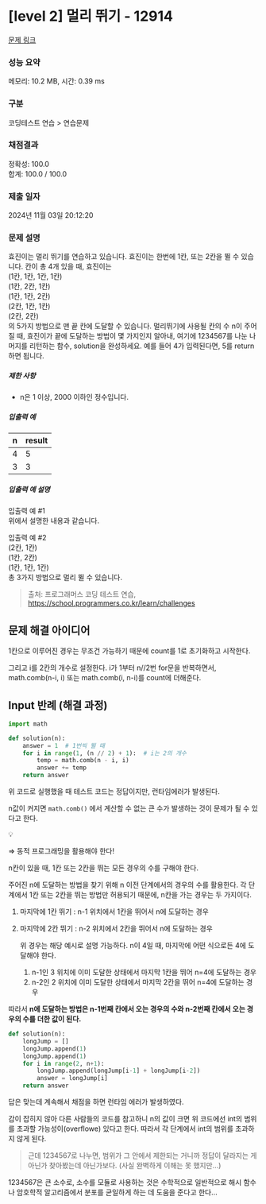 # [level 2] 멀리 뛰기 - 12914 

[문제 링크](https://school.programmers.co.kr/learn/courses/30/lessons/12914) 

### 성능 요약

메모리: 10.2 MB, 시간: 0.39 ms

### 구분

코딩테스트 연습 > 연습문제

### 채점결과

정확성: 100.0<br/>합계: 100.0 / 100.0

### 제출 일자

2024년 11월 03일 20:12:20

### 문제 설명

<p>효진이는 멀리 뛰기를 연습하고 있습니다. 효진이는 한번에 1칸, 또는 2칸을 뛸 수 있습니다. 칸이 총 4개 있을 때, 효진이는<br>
(1칸, 1칸, 1칸, 1칸)<br>
(1칸, 2칸, 1칸)<br>
(1칸, 1칸, 2칸)<br>
(2칸, 1칸, 1칸)<br>
(2칸, 2칸)<br>
의 5가지 방법으로 맨 끝 칸에 도달할 수 있습니다. 멀리뛰기에 사용될 칸의 수 n이 주어질 때, 효진이가 끝에 도달하는 방법이 몇 가지인지 알아내, 여기에 1234567를 나눈 나머지를 리턴하는 함수, solution을 완성하세요. 예를 들어 4가 입력된다면, 5를 return하면 됩니다.</p>

<h5>제한 사항</h5>

<ul>
<li>n은 1 이상, 2000 이하인 정수입니다.</li>
</ul>

<h5>입출력 예</h5>
<table class="table">
        <thead><tr>
<th>n</th>
<th>result</th>
</tr>
</thead>
        <tbody><tr>
<td>4</td>
<td>5</td>
</tr>
<tr>
<td>3</td>
<td>3</td>
</tr>
</tbody>
      </table>
<h5>입출력 예 설명</h5>

<p>입출력 예 #1<br>
위에서 설명한 내용과 같습니다.</p>

<p>입출력 예 #2<br>
(2칸, 1칸)<br>
(1칸, 2칸)<br>
(1칸, 1칸, 1칸)<br>
총 3가지 방법으로 멀리 뛸 수 있습니다.</p>


> 출처: 프로그래머스 코딩 테스트 연습, https://school.programmers.co.kr/learn/challenges

## 문제 해결 아이디어

1칸으로 이루어진 경우는 무조건 가능하기 때문에 count를 1로 초기화하고 시작한다.   

그리고 i를 2칸의 개수로 설정한다. i가 1부터 n//2번 for문을 반복하면서, math.comb(n-i, i) 또는 math.comb(i, n-i)를 count에 더해준다.    

## Input 반례 (해결 과정)

```python
import math

def solution(n):
    answer = 1  # 1번씩 뛸 때
    for i in range(1, (n // 2) + 1):  # i는 2의 개수
        temp = math.comb(n - i, i)
        answer += temp
    return answer
```

위 코드로 실행했을 때 테스트 코드는 정답이지만, 런타임에러가 발생된다.    

n값이 커지면 `math.comb()` 에서 계산할 수 없는 큰 수가 발생하는 것이 문제가 될 수 있다고 한다.    

<aside>
💡

⇒ 동적 프로그래밍을 활용해야 한다!    

</aside>

n칸이 있을 때, 1칸 또는 2칸을 뛰는 모든 경우의 수를 구해야 한다.     

주어진 n에 도달하는 방법을 찾기 위해 n 이전 단계에서의 경우의 수를 활용한다. 각 단계에서 1칸 또는 2칸을 뛰는 방법만 허용되기 때문에, n칸을 가는 경우는 두 가지이다.    

1. 마지막에 1칸 뛰기 :  n-1 위치에서 1칸을 뛰어서 n에 도달하는 경우   
2. 마지막에 2칸 뛰기 : n-2 위치에서 2칸을 뛰어서 n에 도달하는 경우   
    
    위 경우는 해당 예시로 설명 가능하다. n이 4일 때, 마지막에 어떤 식으로든 4에 도달해야 한다.     
    
    1. n-1인 3 위치에 이미 도달한 상태에서 마지막 1칸을 뛰어 n=4에 도달하는 경우   
    2. n-2인 2 위치에 이미 도달한 상태에서 마지막 2칸을 뛰어 n=4에 도달하는 경우     

따라서 **n에 도달하는 방법은 n-1번째 칸에서 오는 경우의 수와 n-2번째 칸에서 오는 경우의 수를 더한 값이 된다.**     

```python
def solution(n):
    longJump = []
    longJump.append(1)
    longJump.append(1)
    for i in range(2, n+1):
        longJump.append(longJump[i-1] + longJump[i-2])
        answer = longJump[i]
    return answer
```

답은 맞는데 계속해서 채점을 하면 런타임 에러가 발생하였다.      

감이 잡히지 않아 다른 사람들의 코드를 참고하니 n의 값이 크면 위 코드에선 int의 범위를 초과할 가능성이(overflowe) 있다고 한다. 따라서 각 단계에서 int의 범위를 초과하지 않게 된다.      

> 근데 1234567로 나누면, 범위가 그 안에서 제한되는 거니까 정답이 달라지는 게 아닌가 찾아봤는데 아닌가보다. (사실 완벽하게 이해는 못 했지만…)      
> 

1234567은 큰 소수로, 소수를 모듈로 사용하는 것은 수학적으로 일반적으로 해시 함수나 암호학적 알고리즘에서 분포를 균일하게 하는 데 도움을 준다고 한다…     
